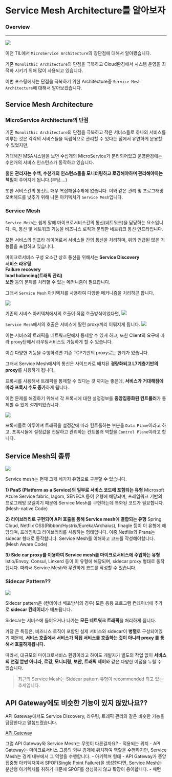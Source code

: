 # Service Mesh Architecture를 알아보자

### Overview
- - -

<img src="../img/monolithic_vs_microservices.jpg">

이전 TIL에서 `MicroService Architecture`의 장단점에 대해서 알아봤습니다.

기존 `Monolithic Architecture`의 단점을 극복하고 Cloud환경에서 시스템 운영을 최적화 시키기 위해 많이 사용되고 있습니다.

이번 포스팅에서는 단점을 극복하기 위한 Architecture중 `Service Mesh Architecture`에 대해서 알아보겠습니다.

## Service Mesh Architecture

### MicroService Architecture의 단점
기존 `Monolithic Architecture`의 단점을 극복하고 작은 서비스들로 하나의 서비스를 이루는 것은 각각의 서비스들을 독립적으로 관리할 수 있다는 점에서 유연하게 운용할 수 있었지만,

거대해진 MSA시스템을 보면 수십개의 MicroService가 분리되어있고 운영환경에는 수천개의 서비스 인스턴스가 동작하고 있습니다.

물론 **관리자는 수백, 수천개의 인스턴스들을 모니터링하고 로깅해야하며 관리해야하는 책임**이 주어지게 됩니다.(부담....)

또한 서비스간의 통신도 매우 복잡해질수밖에 없습니다.
이와 같은 관리 및 프로그래밍 오버헤드를 낮추기 위해 나온 아키텍처가 `Service Mesh`입니다.

### Service Mesh
`Service Mesh`는 쉽게 말해 마이크로서비스간의 통신(네트워크)을 담당하는 요소입니다. 즉, 통신 및 네트워크 기능을 비즈니스 로직과 분리한 네트워크 통신 인프라입니다.

모든 서비스의 인프라 레이어로서 서비스들 간의 통신을 처리하며, 위의 언급된 많은 기능들을 포함하고 있습니다.

마이크로서비스 구성 요소간 상호 통신을 위해서는 
**Service Discovery**  
**서비스 라우팅**  
**Failure recovery**  
**load balancing(트래픽 관리)**  
**보안** 등의 문제를 처리할 수 있는 메커니즘이 필요합니다.

그래서 `Service Mesh` 아키텍처를 사용하여 다양한 메커니즘을 처리하곤 합니다.

<img src="../img/service-mesh-generic-topology.png">

기존의 서비스 아키텍처에서의 호출이 직접 호출방식이었다면,
<img src="../img/last-architecture.png">

`Service Mesh`에서의 호출은 서비스에 딸린 proxy끼리 이뤄지게 됩니다.
<img src="../img/now-architecture.png">

이는 서비스의 트래픽을 네트워크단에서 통제할 수 있게 하고, 또한 Client의 요구에 따라 proxy단에서 라우팅서비스도 가능하게 할 수 있습니다.

이런 다양한 기능을 수행하려면 기존 TCP기반의 proxy로는 한계가 있습니다.

그래서 Service Mesh에서의 통신은 사이드카로 배치된 **경량화되고 L7계층기반의 proxy**를 사용하게 됩니다.

프록시를 사용해서 트래픽을 통제할 수 있다는 것 까지는 좋은데, **서비스가 거대해짐에 따라 프록시 수도 증가**하게 됩니다.

이런 문제를 해결하기 위해서 각 프록시에 대한 설정정보를 **중앙집중화된 컨트롤러**가 통제할 수 있게 설계되었습니다.

<img src="../img/ServiceMesh_ControlPlane.png">

프록시들로 이루어져 트래픽을 설정값에 따라 컨트롤하는 부분을 `Data Plane`이라고 하고,
프록시들에 설정값을 전달하고 관리하는 컨트롤러 역할을 `Control Plane`이라고 합니다.

## Service Mesh의 종류
<img src="../img/ServiceMeshKind.png">

Service mesh는 현재 크게 세가지 유형으로 구분할 수 있습니다.

**1) PaaS (Platform as a Service)의 일부로 서비스 코드에 포함되는 유형**
Microsoft Azure Service fabric, lagom, SENECA 등이 유형에 해당되며, 프레임워크 기반의 프로그래밍 모델이기 때문에 Service Mesh를 구현하는데 특화된 코드가 필요합니다. (Mesh-native Code)

**2) 라이브러리로 구현되어 API 호출을 통해 Service mesh에 결합되는 유형**
Spring Cloud, Netflix OSS(Ribbon/Hystrix/Eureka/Archaius), finagle 등이 이 유형에 해당되며, 프레임워크 라이브러리를 사용하는 형태입니다. 이중 Netfilix와 Prana는 sidecar 형태로 동작합니다. Service Mesh를 이해하고 코드를 작성해야합니다. (Mesh Aware Code)

**3) Side car proxy를 이용하여 Service mesh를 마이크로서비스에 주입하는 유형**
Istio/Envoy, Consul, Linkerd 등이 이 유형에 해당되며, sidecar proxy 형태로 동작됩니다. 따라서 Service Mesh와 무관하게 코드를 작성할 수 있습니다.

### Sidecar Pattern??
<img src="../img/sidecar.png">

Sidecar pattern은 (컨테이너 배포방식의 경우) 모든 응용 프로그램 컨테이너에 추가로 **sidecar 컨테이너**가 배포됩니다. 

Sidecar는 서비스에 들어오거나 나가는 **모든 네트워크 트래픽**을 처리하게 됩니다.

가장 큰 특징은, 비즈니스 로직이 포함된 실제 서비스와 sidecar이 **병렬**로 구성되어있기 때문에, **서비스 호출에서 서비스가 직접 서비스를 호출하는 것이 아니라 proxy 를 통해서 호출하게됩니다.**

따라서, 대규모의 마이크로서비스 환경이라고 하여도 개발자가 별도의 작업 없이 **서비스의 연결 뿐만 아니라, 로깅, 모니터링, 보안, 트래픽 제어**와 같은 다양한 이점을 누릴 수 있습니다.

> 최근의 Service Mesh는 Sidecar pattern 유형이 recommended 되고 있는 추세입니다.

## API Gateway에도 비슷한 기능이 있지 않았나요??

API Gateway에서도 Service Discovery, 라우팅, 트래픽 관리와 같은 비슷한 기능을 담당한다고 말씀드렸습니다.

[API Gateway](./API-Gateway.md)

그럼 API Gateway와 Service Mesh는 무엇이 다른걸까요?
    - 적용되는 위치
      - API Gateway는 마이크로서비스 그룹의 외부 경계에 위치하여 역할을 수행하지만, Service Mesh는 경계 내부에서 그 역할을 수행합니다.
    - 아키텍쳐 형태
      - API Gateway가 중앙집중형 아키텍처여서 SPOF(Single Point Failure)을 생성한다면, Service Mesh는 분산형 아키텍처를 취하기 때문에 SPOF를 생성하지 않고 확장이 용이합니다.
    - 패턴